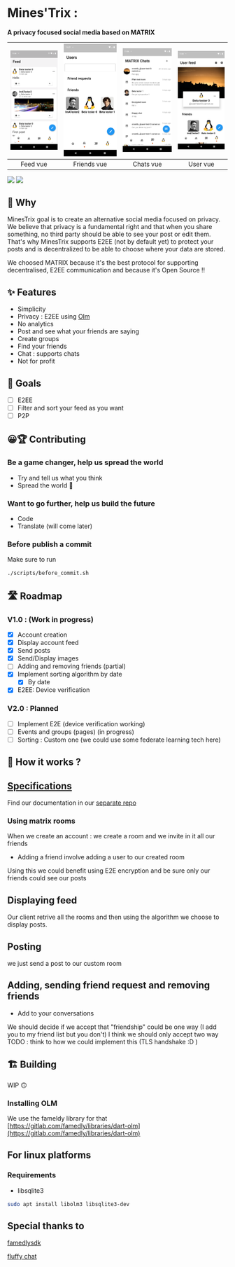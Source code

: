 # Mines'Trix : 

**A privacy focused social media based on MATRIX**


![](readmeassets/feedVue.png)  |  ![](readmeassets/friendsVue.png)|  ![](readmeassets/chatsVue.png)|  ![](readmeassets/userVue.png)
:-------------------------:|:-------------------------:|:-------------------------:|:-------------------------:
Feed vue        |  Friends vue | Chats vue | User vue


![](https://img.shields.io/badge/License-AGPLv3-success)
![](https://img.shields.io/gitlab/pipeline/minestrix/minestrix-flutter/master)
## 🤔 Why

MinesTrix goal is to create an alternative social media focused on privacy. We believe that privacy is a fundamental right and that when you share something, no third party should be able to see your post or edit them.
That's why MinesTrix supports E2EE (not by default yet) to protect your posts and is decentralized to be able to choose where your data are stored.


We choosed MATRIX because it's the best protocol for supporting decentralised, E2EE communication and because it's Open Source !!

## ✨ Features

* Simplicity
* Privacy : E2EE using [Olm](https://gitlab.matrix.org/matrix-org/olm)
* No analytics
* Post and see what your friends are saying
* Create groups
* Find your friends
* Chat : supports chats
* Not for profit

## 🚀 Goals

* [ ] E2EE
* [ ] Filter and sort your feed as you want
* [ ] P2P

## 😀🏆 Contributing

### Be a game changer, help us spread the world

* Try and tell us what you think
* Spread the world 🎉

### Want to go further, help us build the future

* Code
* Translate (will come later)

### Before publish a commit

Make sure to run

```bash
./scripts/before_commit.sh
```

## 🛣 Roadmap

### V1.0 : (Work in progress)

- [x] Account creation
- [x] Display account feed
- [x] Send posts
- [x] Send/Display images
- [ ] Adding and removing friends (partial)
- [x] Implement sorting algorithm by date
	- [x] By date
- [x] E2EE: Device verification

### V2.0 : Planned

- [ ] Implement E2E (device verification working)
- [ ] Events and groups (pages) (in progress)
- [ ] Sorting : Custom one (we could use some federate learning tech here)

## 🧐 How it works ?

## [Specifications](https://gitlab.com/minestrix/minestrix-doc)

Find our documentation in our [separate repo](https://gitlab.com/minestrix/minestrix-doc)

### Using matrix rooms

When we create an account : we create a room and we invite in it all our friends

* Adding a friend involve adding a user to our created room

Using this we could benefit using E2E encryption and be sure only our friends could see our posts

## Displaying feed

Our client retrive all the rooms and then using the algorithm we choose to display posts.

## Posting

we just send a post to our custom room

## Adding, sending friend request and removing friends

* Add to your conversations

We should decide if we accept that "friendship" could be one way (I add you to my friend list but you don't)
I think we should only accept two way
TODO : think to how we could implement this (TLS handshake :D )


## 🏗 Building

WIP 🙃

### Installing OLM

We use the fameldy library for that [https://gitlab.com/famedly/libraries/dart-olm](https://gitlab.com/famedly/libraries/dart-olm)

## For linux platforms

### Requirements

* libsqlite3

```bash
sudo apt install libolm3 libsqlite3-dev
```

## Special thanks to

[famedlysdk](https://gitlab.com/famedly/famedlysdk/)

[fluffy chat](https://gitlab.com/famedly/fluffychat)
